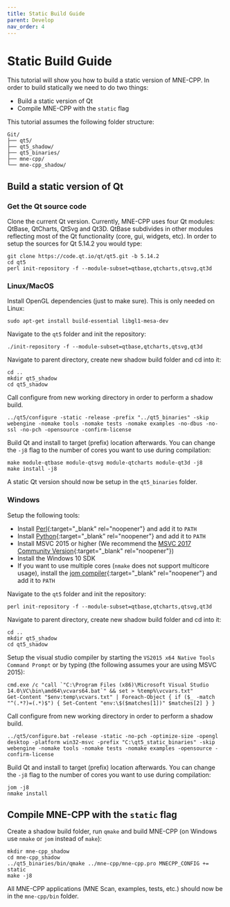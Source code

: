 ```yaml
---
title: Static Build Guide
parent: Develop
nav_order: 4
---
```

# Static Build Guide

This tutorial will show you how to build a static version of MNE-CPP. In order to build statically we need to do two things:

 * Build a static version of Qt
 * Compile MNE-CPP with the `static` flag

This tutorial assumes the following folder structure:
```
Git/
├── qt5/
├── qt5_shadow/
├── qt5_binaries/
├── mne-cpp/
└── mne-cpp_shadow/
```

## Build a static version of Qt

### Get the Qt source code

Clone the current Qt version. Currently, MNE-CPP uses four Qt modules: QtBase, QtCharts, QtSvg and Qt3D. QtBase subdivides in other modules reflecting most of the Qt functionality (core, gui, widgets, etc). In order to setup the sources for Qt 5.14.2 you would type:

```
git clone https://code.qt.io/qt/qt5.git -b 5.14.2  
cd qt5
perl init-repository -f --module-subset=qtbase,qtcharts,qtsvg,qt3d
```

### Linux/MacOS

Install OpenGL dependencies (just to make sure). This is only needed on Linux:

```
sudo apt-get install build-essential libgl1-mesa-dev
```

Navigate to the `qt5` folder and init the repository:

```
./init-repository -f --module-subset=qtbase,qtcharts,qtsvg,qt3d
```

Navigate to parent directory, create new shadow build folder and cd into it:

```
cd ..
mkdir qt5_shadow
cd qt5_shadow
```

Call configure from new working directory in order to perform a shadow build.

```
../qt5/configure -static -release -prefix "../qt5_binaries" -skip webengine -nomake tools -nomake tests -nomake examples -no-dbus -no-ssl -no-pch -opensource -confirm-license
```

Build Qt and install to target (prefix) location afterwards. You can change the `-j8` flag to the number of cores you want to use during compilation:

```
make module-qtbase module-qtsvg module-qtcharts module-qt3d -j8
make install -j8
```

A static Qt version should now be setup in the `qt5_binaries` folder.

### Windows

Setup the following tools:

* Install [Perl](https://www.activestate.com/products/perl/downloads/){:target="_blank" rel="noopener"} and add it to `PATH`
* Install [Python](https://www.python.org/downloads/){:target="_blank" rel="noopener"} and add it to `PATH`
* Install MSVC 2015 or higher (We recommend the [MSVC 2017 Community Version](https://visualstudio.microsoft.com/vs/older-downloads/){:target="_blank" rel="noopener"})
* Install the Windows 10 SDK 
* If you want to use multiple cores (`nmake` does not support multicore usage), install the [jom compiler](http://download.qt.io/official_releases/jom/jom.zip){:target="_blank" rel="noopener"} and add it to `PATH`

Navigate to the `qt5` folder and init the repository:

```
perl init-repository -f --module-subset=qtbase,qtcharts,qtsvg,qt3d
```

Navigate to parent directory, create new shadow build folder and cd into it:

```
cd ..
mkdir qt5_shadow
cd qt5_shadow
```

Setup the visual studio compiler by starting the `VS2015 x64 Native Tools Command Prompt` or by typing (the following assumes your are using MSVC 2015):
    
```
cmd.exe /c "call `"C:\Program Files (x86)\Microsoft Visual Studio 14.0\VC\bin\amd64\vcvars64.bat`" && set > %temp%\vcvars.txt"
Get-Content "$env:temp\vcvars.txt" | Foreach-Object { if ($_ -match "^(.*?)=(.*)$") { Set-Content "env:\$($matches[1])" $matches[2] } }
```

Call configure from new working directory in order to perform a shadow build.

```
../qt5/configure.bat -release -static -no-pch -optimize-size -opengl desktop -platform win32-msvc -prefix "C:\qt5_static_binaries" -skip webengine -nomake tools -nomake tests -nomake examples -opensource -confirm-license
```
    
Build Qt and install to target (prefix) location afterwards. You can change the `-j8` flag to the number of cores you want to use during compilation:

```
jom -j8
nmake install
```

## Compile MNE-CPP with the `static` flag

Create a shadow build folder, run `qmake` and build MNE-CPP (on Windows use `nmake` or `jom` instead of `make`):

```
mkdir mne-cpp_shadow
cd mne-cpp_shadow
../qt5_binaries/bin/qmake ../mne-cpp/mne-cpp.pro MNECPP_CONFIG += static
make -j8
```

All MNE-CPP applications (MNE Scan, examples, tests, etc.) should now be in the `mne-cpp/bin` folder.
